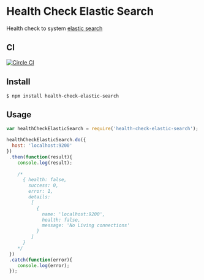 # Health Check Elastic Search

Health check to system [elastic search](https://www.elastic.co/)

## CI
[![Circle CI](https://circleci.com/gh/LucasRodrigues/health-check-elastic-search/tree/master.svg?style=svg)](https://circleci.com/gh/LucasRodrigues/health-check-elastic-search/tree/master)

## Install

```
$ npm install health-check-elastic-search
```

## Usage

```js
var healthCheckElasticSearch = require('health-check-elastic-search');

healthCheckElasticSearch.do({
  host: 'localhost:9200'
})
 .then(function(result){
    console.log(result); 
    
    /* 
      { health: false,
        success: 0,
        error: 1,
        details: 
         [ 
           { 
             name: 'localhost:9200',
             health: false,
             message: 'No Living connections' 
           } 
         ] 
      }
    */
 })
 .catch(function(error){
    console.log(error); 
 });
```

